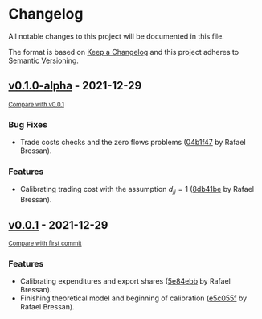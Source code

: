 # Changelog
All notable changes to this project will be documented in this file.

The format is based on [Keep a Changelog](http://keepachangelog.com/en/1.0.0/)
and this project adheres to [Semantic Versioning](http://semver.org/spec/v2.0.0.html).

## [v0.1.0-alpha](https://github.com/rfbressan/ta_quant_trade/releases/tag/v0.1.0-alpha) - 2021-12-29

<small>[Compare with v0.0.1](https://github.com/rfbressan/ta_quant_trade/compare/v0.0.1...v0.1.0-alpha)</small>

### Bug Fixes
- Trade costs checks and the zero flows problems ([04b1f47](https://github.com/rfbressan/ta_quant_trade/commit/04b1f4700f0b48b6e9a3d91f90c71f428e21e3c2) by Rafael Bressan).

### Features
- Calibrating trading cost with the assumption $d_{jj}=1$ ([8db41be](https://github.com/rfbressan/ta_quant_trade/commit/8db41be38502d9a2f48d26fc9574f242eb45e0e9) by Rafael Bressan).


## [v0.0.1](https://github.com/rfbressan/ta_quant_trade/releases/tag/v0.0.1) - 2021-12-29

<small>[Compare with first commit](https://github.com/rfbressan/ta_quant_trade/compare/87ccbfc241de35c0c8d2a25d16790afdee87173e...v0.0.1)</small>

### Features
- Calibrating expenditures and export shares ([5e84ebb](https://github.com/rfbressan/ta_quant_trade/commit/5e84ebbe9dd75a80b6b118c4efea4fe53fe7968b) by Rafael Bressan).
- Finishing theoretical model and beginning of calibration ([e5c055f](https://github.com/rfbressan/ta_quant_trade/commit/e5c055fee5bb19065c7d49fa6b58ec17face2188) by Rafael Bressan).


